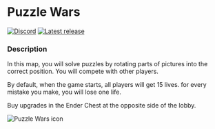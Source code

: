 Puzzle Wars
=====================

<a href="https://discord.gg/NsEdnWD">![Discord](https://discordapp.com/api/guilds/331053412831723521/embed.png)</a> <a href="https://github.com/azerus-team/Puzzle-Wars/releases/latest">![Latest release](https://img.shields.io/github/release/azerus-team/Puzzle-Wars.svg?label=latest%20release)</a>


### **Description**

In this map, you will solve puzzles by rotating parts of pictures into the correct position. You will compete with other players.

By default, when the game starts, all players will get 15 lives. for every mistake you make, you will lose one life.

Buy upgrades in the Ender Chest at the opposite side of the lobby.

![Puzzle Wars icon](https://i.ytimg.com/vi/SKkrr79V8I8/maxresdefault.jpg)


